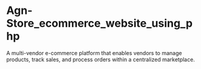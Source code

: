 # Agn-Store_ecommerce_website_using_php
A multi-vendor e-commerce platform that enables vendors to manage products, track sales, and process orders within a centralized marketplace.
